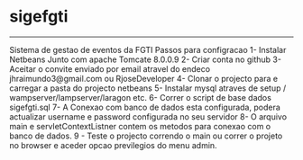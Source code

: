 # sigefgti
<hr>
Sistema de gestao de eventos da FGTI
Passos para configracao
1- Instalar Netbeans Junto com apache Tomcate 8.0.0.9
2- Criar conta no github
3- Aceitar o convite enviado por email atravel do endeco jhraimundo3@gmail.com ou RjoseDeveloper
4- Clonar o projecto para e carregar a pasta do projecto netbeans
5- Instalar mysql atraves de setup / wampserver/lampserver/laragon etc.
6- Correr o script de base dados sigefgti.sql
7- A Conexao com banco de dados esta configurada, podera actualizar username e password configurada no seu servidor
8- O arquivo main e servletContextListner contem os metodos para conexao com o banco de dados.
9 - Teste o projecto correndo o main ou correr o projeto no browser e aceder opcao previlegios do menu admin.

